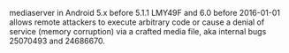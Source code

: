 mediaserver in Android 5.x before 5.1.1 LMY49F and 6.0 before 2016-01-01 allows remote attackers to execute arbitrary code or cause a denial of service (memory corruption) via a crafted media file, aka internal bugs 25070493 and 24686670.